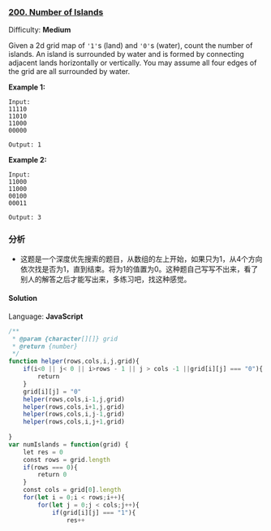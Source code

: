 ### [200\. Number of Islands](https://leetcode.com/problems/number-of-islands/)

Difficulty: **Medium**


Given a 2d grid map of `'1'`s (land) and `'0'`s (water), count the number of islands. An island is surrounded by water and is formed by connecting adjacent lands horizontally or vertically. You may assume all four edges of the grid are all surrounded by water.

**Example 1:**

```
Input:
11110
11010
11000
00000

Output: 1
```

**Example 2:**

```
Input:
11000
11000
00100
00011

Output: 3
```
### 分析
* 这题是一个深度优先搜索的题目，从数组的左上开始，如果只为1，从4个方向依次找是否为1，直到结束。将为1的值置为0。这种题自己写写不出来，看了别人的解答之后才能写出来，多练习吧，找这种感觉。

#### Solution

Language: **JavaScript**

```javascript
/**
 * @param {character[][]} grid
 * @return {number}
 */
function helper(rows,cols,i,j,grid){
    if(i<0 || j< 0 || i>rows - 1 || j > cols -1 ||grid[i][j] === "0"){
        return
    }
    grid[i][j] = "0"
    helper(rows,cols,i-1,j,grid)
    helper(rows,cols,i+1,j,grid)
    helper(rows,cols,i,j-1,grid)
    helper(rows,cols,i,j+1,grid)
​
}
var numIslands = function(grid) {
    let res = 0
    const rows = grid.length
    if(rows === 0){
        return 0
    }
    const cols = grid[0].length
    for(let i = 0;i < rows;i++){
        for(let j = 0;j < cols;j++){
            if(grid[i][j] === "1"){
                res++
```

